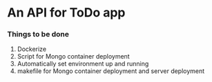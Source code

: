 # An API for ToDo app

### Things to be done
1. Dockerize 
2. Script for Mongo container deployment
3. Automatically set environment up and running
4. makefile for Mongo container deployment and server deployment
